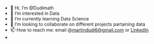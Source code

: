 - 👋 Hi, I’m @Dudimath
- 👀 I’m interested in Data 
- 🌱 I’m currently learning Data Science
- 💞️ I’m looking to collaborate on different projects partaining data
- 📫 How to reach me: email @martindudi6@gmail.com or [LinkedIn](linkedin.com/in/martin-dudi-6206b920b)
- 

<!---
Dudimath/Dudimath is a ✨ special ✨ repository because its `README.md` (this file) appears on your GitHub profile.
You can click the Preview link to take a look at your changes.
--->
